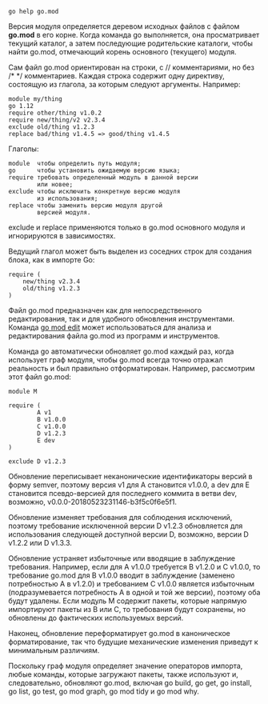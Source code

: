 ```
go help go.mod

```

Версия модуля определяется деревом исходных файлов с файлом **go.mod** в его корне. Когда команда go выполняется, она просматривает текущий каталог, а затем последующие родительские каталоги, чтобы найти go.mod, отмечающий корень основного (текущего) модуля.

Сам файл go.mod ориентирован на строки, с // комментариями, но без /\* \*/ комментариев. Каждая строка содержит одну директиву, состоящую из глагола, за которым следуют аргументы. Например:

```
module my/thing
go 1.12
require other/thing v1.0.2
require new/thing/v2 v2.3.4
exclude old/thing v1.2.3
replace bad/thing v1.4.5 => good/thing v1.4.5

```

Глаголы:

```
module  чтобы определить путь модуля;
go      чтобы установить ожидаемую версию языка;
require требовать определенный модуль в данной версии
        или новее;
exclude чтобы исключить конкретную версию модуля
        из использования;
replace чтобы заменить версию модуля другой
        версией модуля.

```

exclude и replace применяются только в go.mod основного модуля и игнорируются в зависимостях.

Ведущий глагол может быть выделен из соседних строк для создания блока, как в импорте Go:

```
require (
    new/thing v2.3.4
    old/thing v1.2.3
)

```

Файл go.mod предназначен как для непосредственного редактирования, так и для удобного обновления инструментами. Команда [go mod edit](https://golang-blog.blogspot.com/2019/06/go-commands-go-mod-edit.html) может использоваться для анализа и редактирования файла go.mod из программ и инструментов.

Команда go автоматически обновляет go.mod каждый раз, когда использует граф модуля, чтобы go.mod всегда точно отражал реальность и был правильно отформатирован. Например, рассмотрим этот файл go.mod:

```
module M

require (
        A v1
        B v1.0.0
        C v1.0.0
        D v1.2.3
        E dev
)

exclude D v1.2.3

```

Обновление переписывает неканонические идентификаторы версий в форму semver, поэтому версия v1 для A становится v1.0.0, а dev для E становится псевдо-версией для последнего коммита в ветви dev, возможно, v0.0.0-20180523231146-b3f5c0f6e5f1.

Обновление изменяет требования для соблюдения исключений, поэтому требование исключенной версии D v1.2.3 обновляется для использования следующей доступной версии D, возможно, версии D v1.2.2 или D v1.3.3.

Обновление устраняет избыточные или вводящие в заблуждение требования. Например, если для A v1.0.0 требуется B v1.2.0 и C v1.0.0, то требование go.mod для B v1.0.0 вводит в заблуждение (заменено потребностью A в v1.2.0) и требованием C v1.0.0 является избыточным (подразумевается потребность A в одной и той же версии), поэтому оба будут удалены. Если модуль M содержит пакеты, которые напрямую импортируют пакеты из B или C, то требования будут сохранены, но обновлены до фактических используемых версий.

Наконец, обновление переформатирует go.mod в каноническое форматирование, так что будущие механические изменения приведут к минимальным различиям.

Поскольку граф модуля определяет значение операторов импорта, любые команды, которые загружают пакеты, также используют и, следовательно, обновляют go.mod, включая go build, go get, go install, go list, go test, go mod graph, go mod tidy и go mod why.
